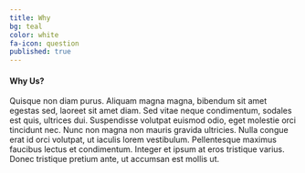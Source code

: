 ```yaml
---
title: Why
bg: teal
color: white
fa-icon: question 
published: true
---
```


#### Why Us?

Quisque non diam purus. Aliquam magna magna, bibendum sit amet egestas sed, laoreet sit amet diam. Sed vitae neque condimentum, sodales est quis, ultrices dui. Suspendisse volutpat euismod odio, eget molestie orci tincidunt nec. Nunc non magna non mauris gravida ultricies. Nulla congue erat id orci volutpat, ut iaculis lorem vestibulum. Pellentesque maximus faucibus lectus et condimentum. Integer et ipsum at eros tristique varius. Donec tristique pretium ante, ut accumsan est mollis ut.
